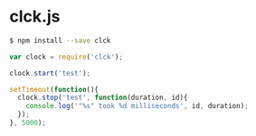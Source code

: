 # clck.js

```bash
$ npm install --save clck
```

```javascript
var clock = require('clck');

clock.start('test');

setTimeout(function(){
  clock.stop('test', function(duration, id){
    console.log('"%s" took %d milliseconds', id, duration);
  });
}, 5000);

```